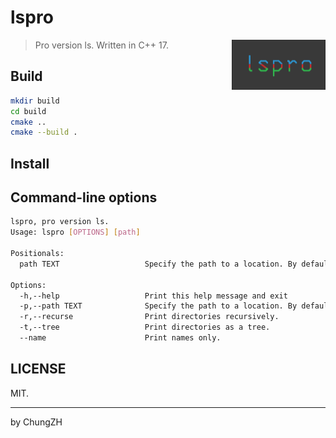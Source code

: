 # lspro

<img align="right" src="assets/lsp-logo.png" width="150"/>

> Pro version ls. Written in C++ 17.

## Build

```bash
mkdir build
cd build
cmake .. 
cmake --build .
```

## Install

## Command-line options

```bash
lspro, pro version ls.
Usage: lspro [OPTIONS] [path]

Positionals:
  path TEXT                   Specify the path to a location. By default, it is the current directory (.).

Options:
  -h,--help                   Print this help message and exit
  -p,--path TEXT              Specify the path to a location. By default, it is the current directory (.).
  -r,--recurse                Print directories recursively.
  -t,--tree                   Print directories as a tree.
  --name                      Print names only.
```

## LICENSE

MIT.

------

by ChungZH
